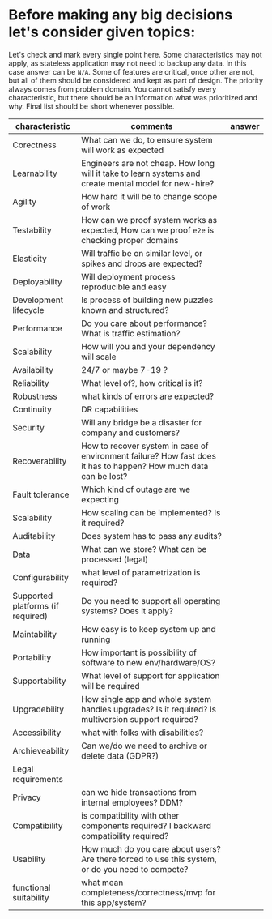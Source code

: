 # Before making any big decisions let's consider given topics:

Let's check and mark every single point here. Some characteristics may not apply, as stateless application may not need to backup any data. In this case answer can be `N/A`. Some of features are critical, once other are not, but all of them should be considered and kept as part of design. The priority always comes from problem domain. You cannot satisfy every characteristic, but there should be an information what was prioritized and why. Final list should be short whenever possible.



| characteristic | comments | answer|
|---|---|---| 
| Corectness |What can we do, to ensure system will work as expected |
| Learnability  | Engineers are not cheap. How long will it take to learn systems and create mental model for new-hire? |
| Agility   | How hard it will be to change scope of work ||
| Testability | How can we proof system works as expected, How can we proof `e2e` is checking proper domains |
| Elasticity | Will traffic be on similar level, or spikes and drops are expected?| |
| Deployability |Will deployment process reproducible and easy | |
| Development lifecycle | Is process of building new puzzles known and structured? ||
| Performance | Do you care about performance? What is traffic estimation? | |
| Scalability  | How will you and your dependency will scale | |
| Availability   | 24/7 or maybe 7-19 ? ||
| Reliability | What level of?, how critical is it? ||
| Robustness | what kinds of errors are expected? ||
| Continuity | DR capabilities ||
| Security | Will any bridge be a disaster for company and customers? ||
| Recoverability |How to recover system in case of environment failure? How fast does it has to happen?  How much data can be lost? ||
| Fault tolerance | Which kind of outage are we expecting ||
| Scalability | How scaling can be implemented? Is it required?||
| Auditability | Does system has to pass any audits?||
| Data   | What can we store? What can be processed (legal)||
| Configurability | what level of parametrization is required? ||
| Supported platforms (if required) | Do you need to support all operating systems? Does it apply? ||
| Maintability | How easy is to keep system up and running||
| Portability |How important is possibility of software to new env/hardware/OS? ||
| Supportability | What level of support for application will be required||
| Upgradebility |How single app and whole system handles upgrades? Is it required? Is multiversion support required?||
| Accessibility | what with folks with disabilities? ||
| Archieveability | Can we/do we need to archive or delete data (GDPR?) ||
| Legal requirements |||
| Privacy | can we hide transactions from internal employees? DDM? ||
| Compatibility | is compatibility with other components required? I  backward compatibility required?||
| Usability | How much do you care about users? Are there forced to use this system, or do you need to compete? ||
| functional suitability | what mean completeness/correctness/mvp for this app/system? || 